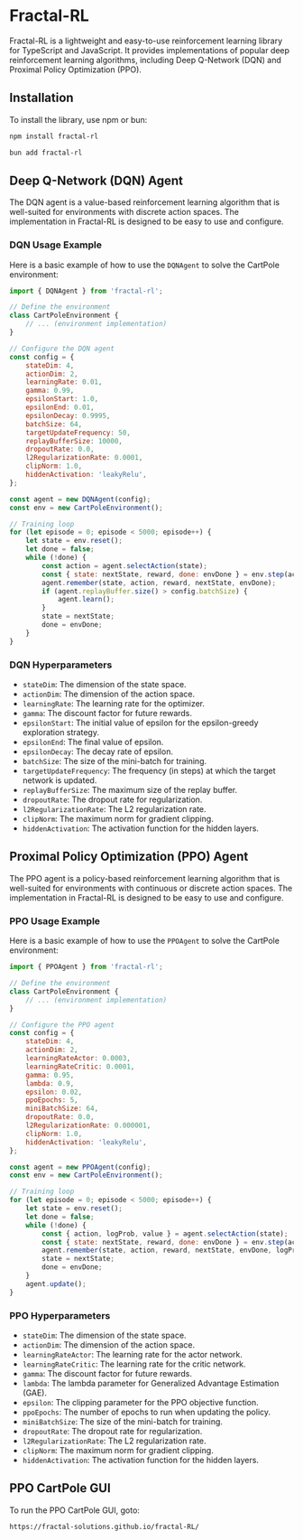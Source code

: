 # Fractal-RL

Fractal-RL is a lightweight and easy-to-use reinforcement learning library for TypeScript and JavaScript. It provides implementations of popular deep reinforcement learning algorithms, including Deep Q-Network (DQN) and Proximal Policy Optimization (PPO).

## Installation

To install the library, use npm or bun:

```bash
npm install fractal-rl
```

```bash
bun add fractal-rl
```

## Deep Q-Network (DQN) Agent

The DQN agent is a value-based reinforcement learning algorithm that is well-suited for environments with discrete action spaces. The implementation in Fractal-RL is designed to be easy to use and configure.

### DQN Usage Example

Here is a basic example of how to use the `DQNAgent` to solve the CartPole environment:

```javascript
import { DQNAgent } from 'fractal-rl';

// Define the environment
class CartPoleEnvironment {
    // ... (environment implementation)
}

// Configure the DQN agent
const config = {
    stateDim: 4,
    actionDim: 2,
    learningRate: 0.01,
    gamma: 0.99,
    epsilonStart: 1.0,
    epsilonEnd: 0.01,
    epsilonDecay: 0.9995,
    batchSize: 64,
    targetUpdateFrequency: 50,
    replayBufferSize: 10000,
    dropoutRate: 0.0,
    l2RegularizationRate: 0.0001,
    clipNorm: 1.0,
    hiddenActivation: 'leakyRelu',
};

const agent = new DQNAgent(config);
const env = new CartPoleEnvironment();

// Training loop
for (let episode = 0; episode < 5000; episode++) {
    let state = env.reset();
    let done = false;
    while (!done) {
        const action = agent.selectAction(state);
        const { state: nextState, reward, done: envDone } = env.step(action);
        agent.remember(state, action, reward, nextState, envDone);
        if (agent.replayBuffer.size() > config.batchSize) {
            agent.learn();
        }
        state = nextState;
        done = envDone;
    }
}
```

### DQN Hyperparameters

-   `stateDim`: The dimension of the state space.
-   `actionDim`: The dimension of the action space.
-   `learningRate`: The learning rate for the optimizer.
-   `gamma`: The discount factor for future rewards.
-   `epsilonStart`: The initial value of epsilon for the epsilon-greedy exploration strategy.
-   `epsilonEnd`: The final value of epsilon.
-   `epsilonDecay`: The decay rate of epsilon.
-   `batchSize`: The size of the mini-batch for training.
-   `targetUpdateFrequency`: The frequency (in steps) at which the target network is updated.
-   `replayBufferSize`: The maximum size of the replay buffer.
-   `dropoutRate`: The dropout rate for regularization.
-   `l2RegularizationRate`: The L2 regularization rate.
-   `clipNorm`: The maximum norm for gradient clipping.
-   `hiddenActivation`: The activation function for the hidden layers.

## Proximal Policy Optimization (PPO) Agent

The PPO agent is a policy-based reinforcement learning algorithm that is well-suited for environments with continuous or discrete action spaces. The implementation in Fractal-RL is designed to be easy to use and configure.

### PPO Usage Example

Here is a basic example of how to use the `PPOAgent` to solve the CartPole environment:

```javascript
import { PPOAgent } from 'fractal-rl';

// Define the environment
class CartPoleEnvironment {
    // ... (environment implementation)
}

// Configure the PPO agent
const config = {
    stateDim: 4,
    actionDim: 2,
    learningRateActor: 0.0003,
    learningRateCritic: 0.0001,
    gamma: 0.95,
    lambda: 0.9,
    epsilon: 0.02,
    ppoEpochs: 5,
    miniBatchSize: 64,
    dropoutRate: 0.0,
    l2RegularizationRate: 0.000001,
    clipNorm: 1.0,
    hiddenActivation: 'leakyRelu',
};

const agent = new PPOAgent(config);
const env = new CartPoleEnvironment();

// Training loop
for (let episode = 0; episode < 5000; episode++) {
    let state = env.reset();
    let done = false;
    while (!done) {
        const { action, logProb, value } = agent.selectAction(state);
        const { state: nextState, reward, done: envDone } = env.step(action);
        agent.remember(state, action, reward, nextState, envDone, logProb, value);
        state = nextState;
        done = envDone;
    }
    agent.update();
}
```

### PPO Hyperparameters

-   `stateDim`: The dimension of the state space.
-   `actionDim`: The dimension of the action space.
-   `learningRateActor`: The learning rate for the actor network.
-   `learningRateCritic`: The learning rate for the critic network.
-   `gamma`: The discount factor for future rewards.
-   `lambda`: The lambda parameter for Generalized Advantage Estimation (GAE).
-   `epsilon`: The clipping parameter for the PPO objective function.
-   `ppoEpochs`: The number of epochs to run when updating the policy.
-   `miniBatchSize`: The size of the mini-batch for training.
-   `dropoutRate`: The dropout rate for regularization.
-   `l2RegularizationRate`: The L2 regularization rate.
-   `clipNorm`: The maximum norm for gradient clipping.
-   `hiddenActivation`: The activation function for the hidden layers.

## PPO CartPole GUI

To run the PPO CartPole GUI, goto:

`https://fractal-solutions.github.io/fractal-RL/`
